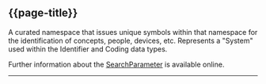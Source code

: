## {{page-title}}

A curated namespace that issues unique symbols within that namespace for the identification of concepts, people, devices, etc. Represents a "System" used within the Identifier and Coding data types.

Further information about the <a href="https://hl7.org/fhir/r4/searchparameter.html" Target="_blank">SearchParameter</a> is available online.


---